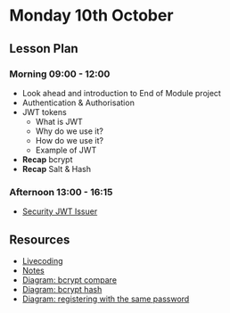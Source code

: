 # Monday 10th October

## Lesson Plan

### Morning 09:00 - 12:00

+ Look ahead and introduction to End of Module project
+ Authentication & Authorisation
+ JWT tokens
    + What is JWT
    + Why do we use it?
    + How do we use it?
    + Example of JWT
+ **Recap** bcrypt
+ **Recap** Salt & Hash

### Afternoon 13:00 - 16:15

+ [Security JWT Issuer](https://github.com/FrancoSpeziali/security-jwt-issuer)

## Resources

- [Livecoding](https://github.com/FbW-WD21-E11/livecoding-jsonwebtoken)
- [Notes](10%20October_Notes.md)
- [Diagram: bcrypt compare](bcrypt-compare%20method.drawio.png)
- [Diagram: bcrypt hash](bcrypt-hash%20method.drawio.png)
- [Diagram: registering with the same password](bcrypt-same%20password.drawio.png)
